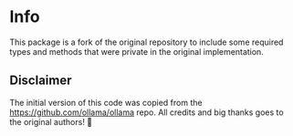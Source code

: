 # Info
This package is a fork of the original repository to include some required types and methods that were private in the original implementation.

## Disclaimer
The initial version of this code was copied from the https://github.com/ollama/ollama repo.
All credits and big thanks goes to the original authors! 🌟